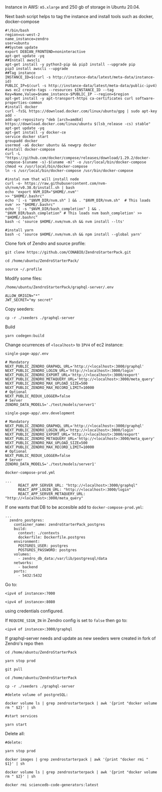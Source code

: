 Instance in AWS: `m5.xlarge` and 250 gb of storage in Ubuntu 20.04.

Next bash script helps to tag the instance and install tools such as docker, docker-compose

```
#!/bin/bash
region=us-west-2
name_instance=zendro
user=ubuntu
##System update
export DEBIAN_FRONTEND=noninteractive
apt-get update -yq
##Install awscli
apt-get install -y python3-pip && pip3 install --upgrade pip
pip3 install awscli --upgrade
##Tag instance
INSTANCE_ID=$(curl -s http://instance-data/latest/meta-data/instance-id)
PUBLIC_IP=$(curl -s http://instance-data/latest/meta-data/public-ipv4)
aws ec2 create-tags --resources $INSTANCE_ID --tag Key=Name,Value=$name_instance-$PUBLIC_IP --region=$region
apt-get install -y apt-transport-https ca-certificates curl software-properties-common
#install docker
curl -fsSL https://download.docker.com/linux/ubuntu/gpg | sudo apt-key add -
add-apt-repository "deb [arch=amd64] https://download.docker.com/linux/ubuntu $(lsb_release -cs) stable"
apt-get update -yq
apt-get install -y docker-ce
service docker start
groupadd docker
usermod -aG docker ubuntu && newgrp docker
#install docker-compose
curl -L "https://github.com/docker/compose/releases/download/1.29.2/docker-compose-$(uname -s)-$(uname -m)" -o /usr/local/bin/docker-compose
chmod +x /usr/local/bin/docker-compose
ln -s /usr/local/bin/docker-compose /usr/bin/docker-compose

#instal nvm that will install node
curl -o- https://raw.githubusercontent.com/nvm-sh/nvm/v0.38.0/install.sh | bash
echo 'export NVM_DIR="$HOME/.nvm"'                                       >> "$HOME/.bashrc"
echo '[ -s "$NVM_DIR/nvm.sh" ] && . "$NVM_DIR/nvm.sh"  # This loads nvm' >> "$HOME/.bashrc"
echo '[ -s "$NVM_DIR/bash_completion" ] && . "$NVM_DIR/bash_completion" # This loads nvm bash_completion' >> "$HOME/.bashrc"
bash -c 'source $HOME/.nvm/nvm.sh && nvm install --lts'

#install yarn
bash -c 'source $HOME/.nvm/nvm.sh && npm install --global yarn'
```

Clone fork of Zendro and source profile:

```
git clone https://github.com/CONABIO/ZendroStarterPack.git
```

```
cd /home/ubuntu/ZendroStarterPack/

source ~/.profile
```

Modify some files:

`/home/ubuntu/ZendroStarterPack/graphql-server/.env`

```
ALLOW_ORIGIN="*"
JWT_SECRET="my secret"
```

Copy seeders:

```
cp -r ./seeders ./graphql-server
```

Build

```
yarn codegen:build
```

Change ocurrences of `<localhost>` to `IPV4` of ec2 instance:

`single-page-app/.env`

```
# Mandatory
NEXT_PUBLIC_ZENDRO_GRAPHQL_URL='http://<localhost>:3000/graphql'
NEXT_PUBLIC_ZENDRO_LOGIN_URL='http://<localhost>:3000/login'
NEXT_PUBLIC_ZENDRO_EXPORT_URL='http://<localhost>:3000/export'
NEXT_PUBLIC_ZENDRO_METAQUERY_URL='http://<localhost>:3000/meta_query'
NEXT_PUBLIC_ZENDRO_MAX_UPLOAD_SIZE=500
NEXT_PUBLIC_ZENDRO_MAX_RECORD_LIMIT=10000
# Optional
NEXT_PUBLIC_REDUX_LOGGER=false
# Server
ZENDRO_DATA_MODELS='./test/models/server1'
```

`single-page-app/.env.development`

```
# Mandatory
NEXT_PUBLIC_ZENDRO_GRAPHQL_URL='http://<localhost>:3000/graphql'
NEXT_PUBLIC_ZENDRO_LOGIN_URL='http://<localhost>:3000/login'
NEXT_PUBLIC_ZENDRO_EXPORT_URL='http://<localhost>:3000/export'
NEXT_PUBLIC_ZENDRO_METAQUERY_URL='http://<localhost>:3000/meta_query'
NEXT_PUBLIC_ZENDRO_MAX_UPLOAD_SIZE=500
NEXT_PUBLIC_ZENDRO_MAX_RECORD_LIMIT=10000
# Optional
NEXT_PUBLIC_REDUX_LOGGER=false
# Server
ZENDRO_DATA_MODELS='./test/models/server1'
```

`docker-compose-prod.yml`

```
...
      REACT_APP_SERVER_URL: "http://<localhost>:3000/graphql"
      REACT_APP_LOGIN_URL: "http://<localhost>:3000/login"
      REACT_APP_SERVER_METAQUERY_URL: "http://<localhost>:3000/meta_query"
```

If one wants that DB to be accesible add to `docker-compose-prod.yml`:

```
...
  zendro_postgres:
    container_name: zendroStarterPack_postgres
    build:
      context: ./contexts
      dockerfile: Dockerfile.postgres
    environment:
      POSTGRES_USER: postgres
      POSTGRES_PASSWORD: postgres
    volumes:
      - zendro_db_data:/var/lib/postgresql/data
    networks:
      - backend
    ports:
      - 5432:5432
```

Go to:

```
<ipv4 of instance>:7000

<ipv4 of instance>:8080

```
using credentials configured.

If `REQUIRE_SIGN_IN` in Zendro config is set to `false` then go to:

```
<ipv4 of instance>:3000/graphql
```

If graphql-server needs and update as new seeders were created in fork of Zendro's repo then

```
cd /home/ubuntu/ZendroStarterPack

yarn stop prod

git pull

cd /home/ubuntu/ZendroStarterPack

cp -r ./seeders ./graphql-server

#delete volume of postgreSQL:

docker volume ls | grep zendrostarterpack | awk '{print "docker volume rm " $2}' | sh

#start services

yarn start
```

Delete all:

```
#delete:

yarn stop prod

docker images | grep zendrostarterpack | awk '{print "docker rmi " $1}' | sh

docker volume ls | grep zendrostarterpack | awk '{print "docker volume rm " $2}' | sh

docker rmi sciencedb-code-generators:latest
```
